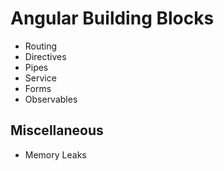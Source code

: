# Angular Building Blocks

- Routing
- Directives
- Pipes
- Service
- Forms
- Observables

## Miscellaneous

- Memory Leaks